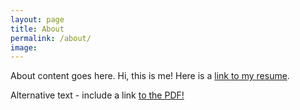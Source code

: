 ```yaml
---
layout: page
title: About
permalink: /about/
image: 
---
```


About content goes here.
Hi, this is me!
Here is a [link to my resume](https://1drv.ms/b/s!AokT4I0xp-JFhM5ihMOxELFriZ5wSQ?download=1).

<object data="..\files\Resume_Weickmann_2021.pdf" type="application/pdf" width="100%" height="800px">
  <p>Alternative text - include a link <a href="..\files\Resume_Weickmann_2021.pdf">to the PDF!</a></p>
</object>
